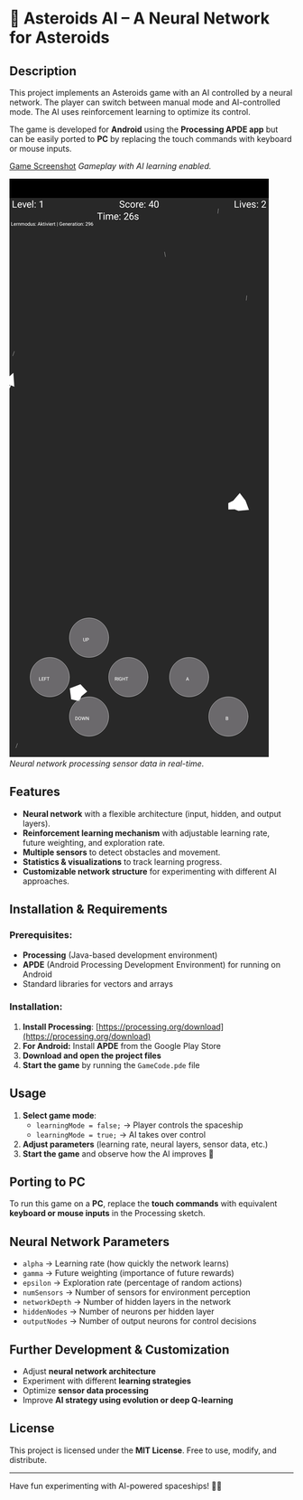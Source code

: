# 🚀 Asteroids AI – A Neural Network for Asteroids

## **Description**

This project implements an Asteroids game with an AI controlled by a neural network. The player can switch between manual mode and AI-controlled mode. The AI uses reinforcement learning to optimize its control.

The game is developed for **Android** using the **Processing APDE app** but can be easily ported to **PC** by replacing the touch commands with keyboard or mouse inputs.

[Game Screenshot](images/Screenshot_1.jpg)
*Gameplay with AI learning enabled.*

![Neural Network Visualization](images/Screenshot_2.jpg)
*Neural network processing sensor data in real-time.*

## **Features**

- **Neural network** with a flexible architecture (input, hidden, and output layers).
- **Reinforcement learning mechanism** with adjustable learning rate, future weighting, and exploration rate.
- **Multiple sensors** to detect obstacles and movement.
- **Statistics & visualizations** to track learning progress.
- **Customizable network structure** for experimenting with different AI approaches.

## **Installation & Requirements**

### Prerequisites:

- **Processing** (Java-based development environment)
- **APDE** (Android Processing Development Environment) for running on Android
- Standard libraries for vectors and arrays

### Installation:

1. **Install Processing**: [https://processing.org/download](https://processing.org/download)
2. **For Android:** Install **APDE** from the Google Play Store
3. **Download and open the project files**
4. **Start the game** by running the `GameCode.pde` file

## **Usage**

1. **Select game mode**:
   - `learningMode = false;` → Player controls the spaceship
   - `learningMode = true;` → AI takes over control
2. **Adjust parameters** (learning rate, neural layers, sensor data, etc.)
3. **Start the game** and observe how the AI improves 🚀

## **Porting to PC**

To run this game on a **PC**, replace the **touch commands** with equivalent **keyboard or mouse inputs** in the Processing sketch.

## **Neural Network Parameters**

- `alpha` → Learning rate (how quickly the network learns)
- `gamma` → Future weighting (importance of future rewards)
- `epsilon` → Exploration rate (percentage of random actions)
- `numSensors` → Number of sensors for environment perception
- `networkDepth` → Number of hidden layers in the network
- `hiddenNodes` → Number of neurons per hidden layer
- `outputNodes` → Number of output neurons for control decisions

## **Further Development & Customization**

- Adjust **neural network architecture**
- Experiment with different **learning strategies**
- Optimize **sensor data processing**
- Improve **AI strategy using evolution or deep Q-learning**

## **License**

This project is licensed under the **MIT License**. Free to use, modify, and distribute.

---

Have fun experimenting with AI-powered spaceships! 🚀😃
